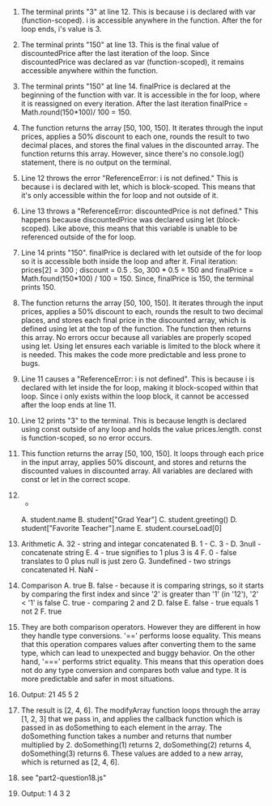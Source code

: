 1. The terminal prints "3" at line 12. This is because i is declared with var (function-scoped). i is accessible anywhere in the function. After the for loop ends, i's value is 3.
   
2. The terminal prints "150" at line 13. This is the final value of discountedPrice after the last iteration of the loop. Since discountedPrice was declared as var (function-scoped), it remains accessible anywhere within the function.

3. The terminal prints "150" at line 14. finalPrice is declared at the beginning of the function with var. It is accessible in the for loop, where it is reassigned on every iteration. After the last iteration finalPrice = Math.round(150*100)/ 100 = 150.

4. The function returns the array [50, 100, 150]. It iterates through the input prices, applies a 50% discount to each one, rounds the result to two decimal places, and stores the final values in the discounted array. The function returns this array. However, since there's no console.log() statement, there is no output on the terminal. 
   
5. Line 12 throws the error "ReferenceError: i is not defined." This is because i is declared with let, which is block-scoped. This means that it's only accessible within the for loop and not outside of it. 

6. Line 13 throws a "ReferenceError: discountedPrice is not defined." This happens because discountedPrice was declared using let (block-scoped). Like above, this means that this variable is unable to be referenced outside of the for loop. 
   
7. Line 14 prints "150". finalPrice is declared with let outside of the for loop so it is accessible both inside the loop and after it. Final iteration: prices[2] = 300 ; discount = 0.5 . So, 300 * 0.5 = 150 and finalPrice = Math.found(150*100) / 100 = 150. Since, finalPrice is 150, the terminal prints 150.

8. The function returns the array [50, 100, 150]. It iterates through the input prices, applies a 50% discount to each, rounds the result to two decimal places, and stores each final price in the discounted array, which is defined using let at the top of the function. The function then returns this array. No errors occur because all variables are properly scoped using let. Using let ensures each variable is limited to the block where it is needed. This makes the code more predictable and less prone to bugs.

9. Line 11 causes a "ReferenceError: i is not defined". This is because i is declared with let inside the for loop, making it block-scoped within that loop. Since i only exists within the loop block, it cannot be accessed after the loop ends at line 11.

10. Line 12 prints "3" to the terminal. This is because length is declared using const outside of any loop and holds the value prices.length. const is function-scoped, so no error occurs.

11. This function returns the array [50, 100, 150]. It loops through each price in the input array, applies 50% discount, and stores and returns the discounted values in discounted array. All variables are declared with const or let in the correct scope. 

12. -
    A. student.name
    B. student["Grad Year"]
    C. student.greeting()
    D. student["Favorite Teacher"].name
    E. student.courseLoad[0]

13. Arithmetic
    A. 32 - string and integar concatenated 
    B. 1 - 
    C. 3 - 
    D. 3null - concatenate string 
    E. 4 - true signifies to 1 plus 3 is 4
    F. 0 - false translates to 0 plus null is just zero
    G. 3undefined - two strings concatenated 
    H. NaN - 

14. Comparison
    A. true
    B. false - because it is comparing strings, so it starts by comparing the first index and since '2' is greater than '1' (in '12'), '2' < '1' is false
    C. true - comparing 2 and 2
    D. false 
    E. false - true equals 1 not 2
    F. true 

15. They are both comparison operators. However they are different in how they handle type conversions. '==' performs loose equality. This means that this operation compares values after converting them to the same type, which can lead to unexpected and buggy behavior. On the other hand, '===' performs strict equality. This means that this operation does not do any type conversion and compares both value and type. It is more predictable and safer in most situations. 
    
16. Output:
    21
    45
    5
    2

17. The result is [2, 4, 6]. The modifyArray function loops through the array [1, 2, 3] that we pass in, and applies the callback function which is passed in as doSomething to each element in the array. The doSomething function takes a number and returns that number multiplied by 2. doSomething(1) returns 2, doSomething(2) returns 4, doSomething(3) returns 6. These values are added to a new array, which is returned as [2, 4, 6].

18. see "part2-question18.js"

19. Output: 
    1
    4
    3
    2